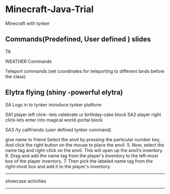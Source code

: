 # Minecraft-Java-Trial

Minecraft with tynker

Commands(Predefined, User defined )
slides
--------------------------------

TA

WEATHER Commands

Teleport commands
(set coordinates for teleporting to different lands before the class)

Elytra flying (shiny -powerful elytra)
------------------------------------------
SA
Logs in to tynker
introduce tynker platform

SA1
player left click--lets celebrate ur birthday-cake block
SA2
player right click-lets enter into magical world-portal block

SA3
/ty callfriends (user defined tynker command)

give name to friend
Select the anvil by pressing the particular number key, And click the right button on the
mouse to place the anvil.
5. Now, select the name tag and right-click on the anvil. This will open up the anvil’s inventory.
6. Drag and add the name tag from the player's inventory to the left-most box of the player
inventory.
7. Then pick the labeled name tag from the right-most box and add it to the player's inventory.

-----------------------

showcase activities

------------------

